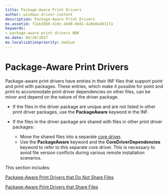 ```yaml
---
title: Package-Aware Print Drivers
author: windows-driver-content
description: Package-Aware Print Drivers
ms.assetid: f2ab38b9-410c-4dd8-bb81-4a8e0e48317a
keywords:
- package-aware print drivers WDK
ms.date: 04/20/2017
ms.localizationpriority: medium
---
```


# Package-Aware Print Drivers


Package-aware print drivers have entries in their INF files that support point and print with packages. These entries, which make it possible for point and print to accommodate print driver dependencies on other files, can be minor and depend on the nature of the driver package.

-   If the files in the driver package are unique and are not listed in other print driver packages, use the **PackageAware** keyword in the INF.

-   If the files in the driver package are shared with files in other print driver packages:
    -   Move the shared files into a separate [core driver](writing-core-drivers.md).
    -   Use the **PackageAware** keyword and the **CoreDriverDependencies** keyword to refer to this separate core driver. This is necessary to avoid file version conflicts during various remote installation scenarios.

This section includes:

[Package-Aware Print Drivers that Do Not Share Files](package-aware-print-drivers-that-do-not-share-files.md)

[Package-Aware Print Drivers that Share Files](package-aware-print-drivers-that-share-files.md)

 

 




